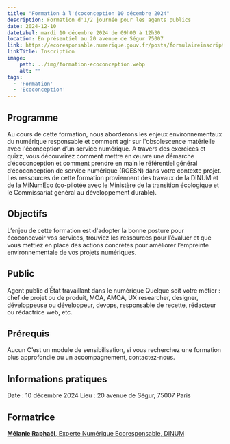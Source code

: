 ```yaml
---
title: "Formation à l'écoconception 10 décembre 2024"
description: Formation d'1/2 journée pour les agents publics
date: 2024-12-10
dateLabel: mardi 10 décembre 2024 de 09h00 à 12h30
location: En présentiel au 20 avenue de Ségur 75007
link: https://ecoresponsable.numerique.gouv.fr/posts/formulaireinscriptionformations/
linkTitle: Inscription
image:
    path: ../img/formation-ecoconception.webp
    alt: ""
tags:
  - 'Formation'
  - 'Ecoconception'
---
```


## Programme
Au cours de cette formation, nous aborderons les enjeux environnementaux du numérique responsable et comment agir sur l'obsolescence matérielle avec l'éconception d’un service numérique.
A travers des exercices et quizz, vous découvrirez comment mettre en œuvre une démarche d’écoconception et comment prendre en main le référentiel général d’écoconception de service numérique (RGESN) dans votre contexte projet.
Les ressources de cette formation proviennent des travaux de la DINUM et de la MiNumEco (co-pilotée avec le Ministère de la transition écologique et le Commissariat général au développement durable).

## Objectifs
L’enjeu de cette formation est d'adopter la bonne posture pour écoconcevoir vos services, trouviez les ressources pour l’évaluer et que vous mettiez en place des actions concrètes pour améliorer l’empreinte environnementale de vos projets numériques.

## Public
Agent public d’État travaillant dans le numérique
Quelque soit votre métier : chef de projet ou de produit, MOA, AMOA, UX researcher, designer, développeuse ou développeur, devops, responsable de recette, rédacteur ou rédactrice web, etc.

## Prérequis
Aucun
C’est un module de sensibilisation, si vous recherchez une formation plus approfondie ou un accompagnement, contactez-nous.

## Informations pratiques
Date : 10 décembre 2024
Lieu : 20 avenue de Ségur, 75007 Paris

## Formatrice
[**Mélanie Raphaël**, Experte Numérique Ecoresponsable, DINUM ](https://fr.linkedin.com/in/melanieraphael)
